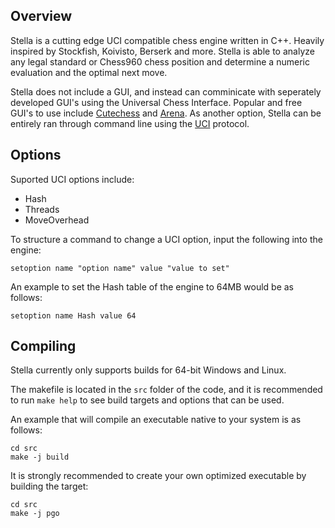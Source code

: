 ## Overview
Stella is a cutting edge UCI compatible chess engine written in C++. Heavily inspired by Stockfish, Koivisto, Berserk and more.
Stella is able to analyze any legal standard or Chess960 chess position and determine a numeric evaluation and the optimal next move.

Stella does not include a GUI, and instead can comminicate with seperately developed GUI's using the Universal Chess Interface.
Popular and free GUI's to use include [Cutechess][cutechess-link] and [Arena][arena-link]. As another option, Stella can be entirely
ran through command line using the [UCI][uci-link] protocol.

## Options
Suported UCI options include:
- Hash
- Threads
- MoveOverhead

To structure a command to change a UCI option, input the following into the engine:

```
setoption name "option name" value "value to set"
```

An example to set the Hash table of the engine to 64MB would be as follows:

```
setoption name Hash value 64
```

## Compiling
Stella currently only supports builds for 64-bit Windows and Linux.

The makefile is located in the `src` folder of the code, and it is recommended to run `make help`
to see build targets and options that can be used.

An example that will compile an executable native to your system is as follows:
```
cd src
make -j build
```
It is strongly recommended to create your own optimized executable by building the target:
```
cd src
make -j pgo
```

[cutechess-link]: https://github.com/cutechess/cutechess
[arena-link]: https://www.playwitharena.de/
[uci-link]: https://page.mi.fu-berlin.de/block/uci.htm
